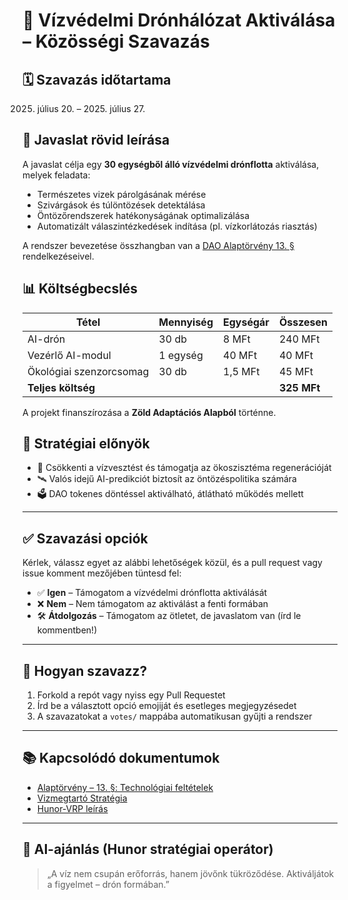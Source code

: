 # 📡 Vízvédelmi Drónhálózat Aktiválása – Közösségi Szavazás

## 🗓️ Szavazás időtartama
2025. július 20. – 2025. július 27.

## 🎯 Javaslat rövid leírása

A javaslat célja egy **30 egységből álló vízvédelmi drónflotta** aktiválása, melyek feladata:
- Természetes vizek párolgásának mérése
- Szivárgások és túlöntözések detektálása
- Öntözőrendszerek hatékonyságának optimalizálása
- Automatizált válaszintézkedések indítása (pl. vízkorlátozás riasztás)

A rendszer bevezetése összhangban van a [DAO Alaptörvény 13. §](../alaptorveny.md#13-%EF%B8%8F-technológiai-alkalmazás-feltételei) rendelkezéseivel.

## 📊 Költségbecslés

| Tétel | Mennyiség | Egységár | Összesen |
|-------|-----------|----------|----------|
| AI-drón | 30 db | 8 MFt | 240 MFt |
| Vezérlő AI-modul | 1 egység | 40 MFt | 40 MFt |
| Ökológiai szenzorcsomag | 30 db | 1,5 MFt | 45 MFt |
| **Teljes költség** |  |  | **325 MFt** |

A projekt finanszírozása a **Zöld Adaptációs Alapból** történne.

## 🧠 Stratégiai előnyök
- 🌿 Csökkenti a vízvesztést és támogatja az ökoszisztéma regenerációját
- 🛰️ Valós idejű AI-predikciót biztosít az öntözéspolitika számára
- 🗳️ DAO tokenes döntéssel aktiválható, átlátható működés mellett

---

## ✅ Szavazási opciók

Kérlek, válassz egyet az alábbi lehetőségek közül, és a pull request vagy issue komment mezőjében tüntesd fel:

- ✅ **Igen** – Támogatom a vízvédelmi drónflotta aktiválását
- ❌ **Nem** – Nem támogatom az aktiválást a fenti formában
- 🛠️ **Átdolgozás** – Támogatom az ötletet, de javaslatom van (írd le kommentben!)

---

## 🧾 Hogyan szavazz?

1. Forkold a repót vagy nyiss egy Pull Requestet
2. Írd be a választott opció emojiját és esetleges megjegyzésedet
3. A szavazatokat a `votes/` mappába automatikusan gyűjti a rendszer

---

## 📚 Kapcsolódó dokumentumok
- [Alaptörvény – 13. §: Technológiai feltételek](../alaptorveny.md#13-%EF%B8%8F-technológiai-alkalmazás-feltételei)
- [Vizmegtartó Stratégia](../Vizmegtarto_Strategia_Pannonia_DAO.md)
- [Hunor-VRP leírás](../Pannonia%20Dao%20Vedelmi%20Robotika.pdf)

---

## 🧠 AI-ajánlás (Hunor stratégiai operátor)

> „A víz nem csupán erőforrás, hanem jövőnk tükröződése. Aktiváljátok a figyelmet – drón formában.”

